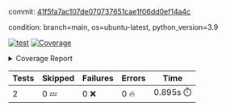 commit: [41f5fa7ac107de070737651cae1f06dd0ef14a4c](https://github.com/rcmdnk/s3-reader/tree/41f5fa7ac107de070737651cae1f06dd0ef14a4c)

condition: branch=main, os=ubuntu-latest, python_version=3.9

[![test](https://github.com/rcmdnk/s3-reader/actions/workflows/test.yml/badge.svg)](https://github.com/rcmdnk/s3-reader/actions/runs/12363081218)
<a href="https://github.com/rcmdnk/s3-reader/blob/41f5fa7ac107de070737651cae1f06dd0ef14a4c/README.md"><img alt="Coverage" src="https://img.shields.io/badge/Coverage-35%25-red.svg" /></a><details><summary>Coverage Report </summary><table><tr><th>File</th><th>Stmts</th><th>Miss</th><th>Cover</th><th>Missing</th></tr><tbody><tr><td colspan="5"><b>src/s3_reader</b></td></tr><tr><td>&nbsp; &nbsp;<a href="https://github.com/rcmdnk/s3-reader/blob/41f5fa7ac107de070737651cae1f06dd0ef14a4c/src/s3_reader/file.py">file.py</a></td><td>91</td><td>62</td><td>32%</td><td><a href="https://github.com/rcmdnk/s3-reader/blob/41f5fa7ac107de070737651cae1f06dd0ef14a4c/src/s3_reader/file.py#L59-L62">59&ndash;62</a>, <a href="https://github.com/rcmdnk/s3-reader/blob/41f5fa7ac107de070737651cae1f06dd0ef14a4c/src/s3_reader/file.py#L65">65</a>, <a href="https://github.com/rcmdnk/s3-reader/blob/41f5fa7ac107de070737651cae1f06dd0ef14a4c/src/s3_reader/file.py#L68-L75">68&ndash;75</a>, <a href="https://github.com/rcmdnk/s3-reader/blob/41f5fa7ac107de070737651cae1f06dd0ef14a4c/src/s3_reader/file.py#L78-L80">78&ndash;80</a>, <a href="https://github.com/rcmdnk/s3-reader/blob/41f5fa7ac107de070737651cae1f06dd0ef14a4c/src/s3_reader/file.py#L84-L90">84&ndash;90</a>, <a href="https://github.com/rcmdnk/s3-reader/blob/41f5fa7ac107de070737651cae1f06dd0ef14a4c/src/s3_reader/file.py#L94-L98">94&ndash;98</a>, <a href="https://github.com/rcmdnk/s3-reader/blob/41f5fa7ac107de070737651cae1f06dd0ef14a4c/src/s3_reader/file.py#L103-L148">103&ndash;148</a>, <a href="https://github.com/rcmdnk/s3-reader/blob/41f5fa7ac107de070737651cae1f06dd0ef14a4c/src/s3_reader/file.py#L151-L164">151&ndash;164</a></td></tr><tr><td><b>TOTAL</b></td><td><b>96</b></td><td><b>62</b></td><td><b>35%</b></td><td>&nbsp;</td></tr></tbody></table></details>

| Tests | Skipped | Failures | Errors | Time |
| ----- | ------- | -------- | -------- | ------------------ |
| 2 | 0 :zzz: | 0 :x: | 0 :fire: | 0.895s :stopwatch: |

